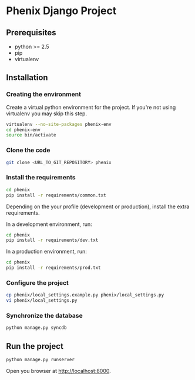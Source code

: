 # Phenix Django Project

## Prerequisites

- python &gt;= 2.5
- pip
- virtualenv

## Installation

### Creating the environment

Create a virtual python environment for the project.
If you're not using virtualenv you may skip this step.

```bash
virtualenv --no-site-packages phenix-env
cd phenix-env
source bin/activate
```

### Clone the code

```bash
git clone <URL_TO_GIT_REPOSITORY> phenix
```

### Install the requirements

```bash
cd phenix
pip install -r requirements/common.txt
```

Depending on the your profile (development or production), install the extra
requirements.

In a development environment, run:

```bash
cd phenix
pip install -r requirements/dev.txt
```
In a production environment, run:

```bash
cd phenix
pip install -r requirements/prod.txt
```

### Configure the project

```bash
cp phenix/local_settings.example.py phenix/local_settings.py
vi phenix/local_settings.py
```

### Synchronize the database

```bash
python manage.py syncdb
```

## Run the project

```bash
python manage.py runserver
```

Open you browser at <http://localhost:8000>.
